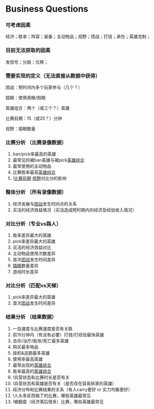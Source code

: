 # Business Questions

### 可考虑因素

经济；胜率；阵容；装备；主动物品；视野；团战；打钱；承伤；英雄克制；

### 目前无法获取的因素

发信号；分路；位移；

### 需要实现的定义（无法直接从数据中获得）
团战：短时间内多个玩家参与（几个？）

插眼：使用真眼/假眼

英雄组合：两个（或三个？）英雄

比赛前期：15（或20？）分钟

视野：插眼数量

### 比赛分析 （比赛录像数据）

1. ban/pick率最高的英雄
2. 最常见的被ban英雄与被pick<u>英雄组合</u>
3. 最常使用的主动物品
4. 比赛胜率最高<u>英雄组合</u>
5. !<u>比赛前期</u> <u>视野</u>对比分的影响

### 整体分析 （所有录像数据）

1. 经济发展与<u>团战</u>发生时间点的关系
2. 买活的经济效益情况（买活造成短时期内的经济及经验收入情况）

### 对比分析（专业vs路人）

1. 胜率差异最大的英雄
2. pick率差异最大的英雄
3. 买活的经济效益对比
4. 主动物品使用次数差异
5. 首次<u>团战</u>发生时间差异
6. <u>插眼</u>数量差异
7. 游戏时长差异

### 对比分析（匹配vs天梯）

1. pick率差异最大的英雄
2. 首次<u>团战</u>发生时间差异

### 结果分析 （结果数据）

1. 一血速度与比赛速度是否有关联 
2. 前15分钟内（有没有必要）打钱/打经验最快英雄
3. 击杀/治疗/助攻/死亡最多英雄
4. 购买最多物品
5. 挂机&逃跑最多英雄
7. 使用率最高英雄
8. 最常出现的<u>英雄组合</u>
9. 胜率最高的<u>英雄组合</u>
10. !兵营状态和比赛时长是否有关
11. !兵营状态和英雄是否有关（是否存在容易拆家的英雄）
12. 经济分布和比赛结果的关系（有人carry更好 or 实力均衡更好）
13. !人头多反而输了的比赛，哪些英雄最常见
14. !被翻盘（经济落后很多）比赛，哪些英雄最常见

